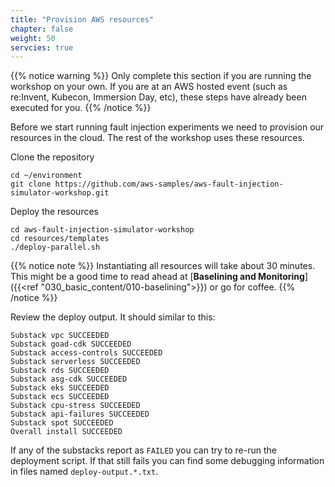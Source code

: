 ```yaml
---
title: "Provision AWS resources"
chapter: false
weight: 50
servcies: true
---
```


{{% notice warning %}}
Only complete this section if you are running the workshop on your own. If you are at an AWS hosted event (such as re:Invent, Kubecon, Immersion Day, etc), these steps have already been executed for you.
{{% /notice %}}

Before we start running fault injection experiments we need to provision our resources in the cloud. The rest of the workshop uses these resources.

Clone the repository

```
cd ~/environment
git clone https://github.com/aws-samples/aws-fault-injection-simulator-workshop.git
```

Deploy the resources

```
cd aws-fault-injection-simulator-workshop
cd resources/templates
./deploy-parallel.sh
```

{{% notice note %}}
Instantiating all resources will take about 30 minutes. This might be a good time to read ahead at [**Baselining and Monitoring**]({{<ref "030_basic_content/010-baselining">}}) or go for coffee.
{{% /notice %}}

Review the deploy output. It should similar to this:

```
Substack vpc SUCCEEDED
Substack goad-cdk SUCCEEDED
Substack access-controls SUCCEEDED
Substack serverless SUCCEEDED
Substack rds SUCCEEDED
Substack asg-cdk SUCCEEDED
Substack eks SUCCEEDED
Substack ecs SUCCEEDED
Substack cpu-stress SUCCEEDED
Substack api-failures SUCCEEDED
Substack spot SUCCEEDED
Overall install SUCCEEDED
```

If any of the substacks report as `FAILED` you can try to re-run the deployment script. If that still fails you can find some debugging information in files named `deploy-output.*.txt`.
